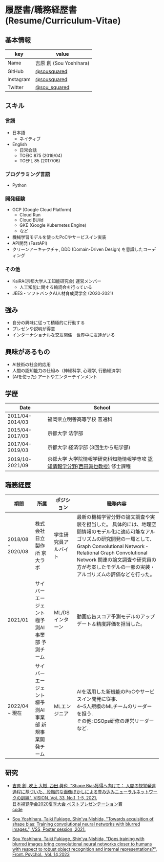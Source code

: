 # 履歴書/職務経歴書 (Resume/Curriculum-Vitae)

## 基本情報
|key|value|
|---|-----|
|Name|吉原 創 (Sou Yoshihara)|
|GitHub|[@sousquared](https://github.com/sousquared)
|Instagram|[@sousquared](https://www.instagram.com/sousquared/)|
|Twitter|[@sou_squared](https://twitter.com/sou_squared)|

## スキル
### 言語
- 日本語
  - ネイティブ
- English
  - 日常会話
  - TOEIC 875 (2019/04)
  - TOEFL 85 (2017/06)
  
### プログラミング言語
- Python

### 開発経験
- GCP (Google Cloud Platform)
  - Cloud Run
  - Cloud BUild
  - GKE (Google Kubernetes Engine)
  - など
- 機械学習モデルを使ったPoCやサービスイン実装
- API開発 (FastAPI)
- クリーンアーキテクチャ, DDD (Domain-Driven Design) を意識したコーディング

### その他
- KaiRA(京都大学人工知能研究会) 運営メンバー
    - 人工知能に関する輪読会を行っている
- JEES・ソフトバンクAI人材育成奨学金 (2020-2021)

## 強み
- 自分の興味に従って積極的に行動する
- プレゼンや説明が得意
- インターナショナルな交友関係　世界中に友達がいる


## 興味があるもの
- AI技術の社会的応用
- 人間の認知能力の仕組み（神経科学, 心理学, 行動経済学）
- (AIを使った) アートやエンターテインメント


## 学歴
|Date|School|
|----|-----|
|2011/04-2014/03|福岡県立明善高等学校 普通科|
|2015/04-2017/03|京都大学 法学部|
|2017/04-2019/03|京都大学 経済学部 (3回生から転学部)|
|2019/10-2021/09|京都大学 大学院情報学研究科知能情報学専攻 [認知情報学分野(西田眞也教授)][ci-lab] 修士課程 |

[ci-lab]:http://www.cog.ist.i.kyoto-u.ac.jp/

## 職務経歴
| 期間              | 所属                                                   | ポジション           | 職務内容 | 
| ----------------- | ------------------------------------------------------ | -------------------- | ---------------------------------------------------------------------------------------------------------------------------------------------------------------------------------------------------------------------------------------------------------------------------------------------- | 
| 2018/08 - 2020/08 | 株式会社日立製作所 京大ラボ                            | 学生研究員アルバイト | 最新の機械学習分野の論文調査や実装を担当した。 具体的には、地理空間情報のモデル化に適応可能なアルゴリズムの研究開発の一環として、 Graph Convolutional Network・Relational Graph Convolutional Network 関連の論文調査や研究員の方が考案したモデルの一部の実装・アルゴリズムの評価などを行った。 | 
| 2021/01           | サイバーエージェント 極予測AI事業部 予測チーム         | ML/DSインターン      | 動画広告スコア予測モデルのアップデート＆精度評価を担当した。 | 
| 2022/04 ~ 現在    | サイバーエージェント 極予測AI事業部 新規事業開発チーム | MLエンジニア         | AIを活用した新機能のPoCやサービスイン開発に従事.<br>4~5人規模のMLチームのリーダーを担う.<br>その他: DSOps研修の運営リーダーなど. | 

## 研究
- [吉原 創, 吹上 大樹, 西田 眞也, "Shape Bias獲得へ向けて： 
人間の視覚発達過程に基づいた、段階的な画像ぼかしによる畳み込みニューラルネットワークの訓練", VISION, Vol. 33, No.1, 1-5, 2021.](https://doi.org/10.24636/vision.33.1_1) <br>
[日本視覚学会2020夏季大会 ベストプレゼンテーション賞](https://sites.google.com/prod/view/vsj2020summer/home) <br>
[code](https://github.com/sousquared/blur-training/tree/v2.0/)

- [Sou Yoshihara, Taiki Fukiage, Shin'ya Nishida, 
"Towards acquisition of shape bias: Training convolutional neural networks with blurred images.", VSS, Poster session, 2021.](https://jov.arvojournals.org/article.aspx?articleid=2777412)

- [Sou Yoshihara, Taiki Fukiage, Shin'ya Nishida, "Does training with blurred images bring convolutional neural networks closer to humans with respect to robust object recognition and internal representations?", Front. Psychol., Vol. 14,2023](https://www.frontiersin.org/journals/psychology/articles/10.3389/fpsyg.2023.1047694/full)

[](
参考：https://github.com/okohs/Curriculum-Vitae-template
)
